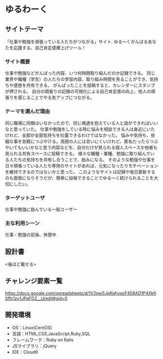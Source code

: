 # ゆるわーく

## サイトテーマ
「仕事や勉強を頑張っている人たちがつながる」サイト.
 ゆる～くがんばるあなたを応援する、自己肯定感爆上げツール！

### サイト概要
仕事や勉強などがんばった内容、いつ何時間取り組んだのか記録できる。
同じ業界や職種（学生）の人たちの学習内容、取り組み時間を見ることができ、気持ちや感想を共有できる。
がんばったことを投稿すると、カレンダーにスタンプが押される。
自分の頑張りの記録の可視化による自己肯定感の向上、他人の頑張りを感じることでやる気アップにつながる。

### テーマを選んだ理由
同じ職場に同期はいなかったので、同じ境遇を抱えている人と話ができればいいなと思っていた。
仕事や勉強をしている時に悩みを相談できる人は身近にいたけれど、全部が全部気持ちを吐露できるわけではなかった。
悩みや気持ち、些細な事を気軽につぶやける。周囲の人には言いにくいけれど、匿名だったらつぶやいてもいいかなと思う内容などを、自分だけが見られる個人スペースか他者も見られる共有スペースに投稿できる。
様々な職種・業種、勉強に取り組んでいる人たちの気持ちを共有し合うことで、励みになる。
そのような勉強や仕事を日々頑張っている人たち専用のサイトがあれば、元気になったりモチベーションを維持できるのではないかと思った。
このようなサイトは記録や毎日更新するのも面倒になりそうだが、簡単に投稿できることでゆる～く続けられることを大切にしたい。

### ターゲットユーザ
仕事や勉強に励んでいる一般ユーザー

### 主な利用シーン
仕事・勉強の前後、休憩中

## 設計書
<後ほど載せる>

## チャレンジ要素一覧
https://docs.google.com/spreadsheets/d/1V2pw5JpKqhyxoF458AD1P4XkfjSffc1zv1JPqFDZ__U/edit#gid=0

## 開発環境
- OS：Linux(CentOS)
- 言語：HTML,CSS,JavaScript,Ruby,SQL
- フレームワーク：Ruby on Rails
- JSライブラリ：jQuery
- IDE：Cloud9
